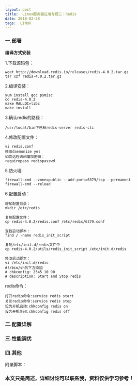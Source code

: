 ```yaml
---
layout: post
title:  Linux服务器应用专题三：Redis
date: 2018-02-28
tags:  LINUX
---
```



### 一.部署


**编译方式安装**

1.下载源码包：
```
wget http://download.redis.io/releases/redis-4.0.2.tar.gz
tar xzf redis-4.0.2.tar.gz
```

2.编译安装：
```
yum install gcc psmisc
cd redis-4.0.2
make MALLOC=libc
make install
```

3.确认redis的路径：
```
/usr/local/bin下已有redis-server redis-cli
```

4.修改配置文件：
```
vi redis.conf
修改daemonize yes
如需远程访问增加密码：
requirepass redispasswd
```

5.防火墙:
```
firewall-cmd --zone=public --add-port=6379/tcp --permanent
firewall-cmd --reload
```

6.配置启动：

```
增加配置目录：
mkdir /etc/redis

复制配置文件：
cp redis-4.0.2/redis.conf /etc/redis/6379.conf

查找启动脚本：
find / -name redis_init_script

复制/etc/init.d/redis文件中
cp redis-4.0.2/utils/redis_init_script /etc/init.d/redis

修改启动脚本：
vi /etc/init.d/redis
#!/bin/sh的下方添加
# chkconfig: 2345 10 90  
# description: Start and Stop redis 
```

redis命令：
```	
打开redis命令:service redis start
关闭redis命令:service redis stop
设为开机启动:chkconfig redis on
设为开机关闭:chkconfig redis off
```

### 二.配置详解

### 三.性能调优

### 四.其他

附录脚本：





### 本文只是简述，详细讨论可以联系我，资料仅供学习参考！